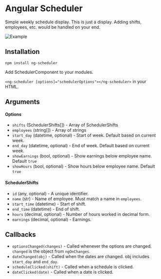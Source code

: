 # Angular Scheduler

Simple weekly schedule display. This is just a display. Adding shifts, employees, etc. would be handled on your end.

![Example](https://i.ibb.co/0mrpTQj/Screen-Shot-2019-05-31-at-10-35-37-AM.png)

## Installation

`npm install ng-scheduler`

Add SchedulerComponent to your modules.

`<ng-scheduler [options]="schedulerOptions"></ng-scheduler>` in your HTML.

## Arguments

#### Options

* ``shifts`` (SchedulerShifts[]) - Array of SchedulerShifts
* ``employees`` (string[]) - Array of strings
* ``start_day`` (datetime, optional) - Start of week. Default based on current week. 
* ``end_day`` (datetime, optional) - End of week. Default based on current week.
* ``showEarnings`` (bool, optional) - Show earnings below employee name. Default `true`
* ``showHours`` (bool, optional) - Show hours below employee name. Default `true`


#### SchedulerShifts

* ``id`` (any, optional) - A unique identifier.
* ``name`` (str) - Name of employee. Must match a name in `employees`.
* ``start_time`` (datetime) - Start of shift.
* ``end_time`` (datetime) - End of shift.
* ``hours`` (decimal, optional) - Number of hours worked in decimal form.
* ``earnings`` (decimal, optional) - Earnings.


## Callbacks

* ``optionsChanged(changes)`` - Called whenever the options are changed. `changed` is the object from `ngOnChanges`.
* ``dateChanged(obj)`` - Called when the dates are changed. obj includes `start_day` and `end_day`.
* ``scheduleClicked(shift)`` - Called when a schedule is clicked.
* ``dateClicked(date)`` - Called when a date is clicked.


